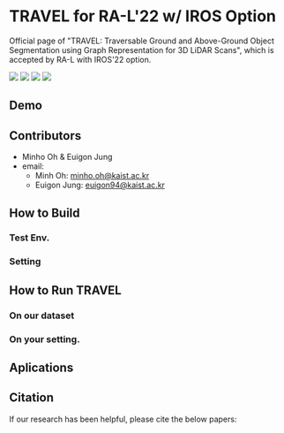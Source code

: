 # TRAVEL for RA-L'22 w/ IROS Option
Official page of "TRAVEL: Traversable Ground and Above-Ground Object Segmentation using Graph Representation for 3D LiDAR Scans", which is accepted by RA-L with IROS'22 option.

<a href="https://www.youtube.com/watch?v=B3CWXAsPwzU"><img src="https://img.shields.io/badge/YouTube-B31B1B.svg"/></a>
<a href="https://www.youtube.com/watch?v=GjLxv8jRM9Y&t=19s"><img src="https://img.shields.io/badge/YouTube-B31B1B.svg"/></a>
<a href="https://ieeexplore.ieee.org/document/9794594"><img src="https://img.shields.io/badge/RA_L-9794594-4b44ce.svg"/></a>
<a href="https://arxiv.org/abs/2206.03190"><img src="https://img.shields.io/badge/arXiv-2206.03190-B31B1B.svg"/></a>

## Demo



## Contributors
- Minho Oh & Euigon Jung
- email: 
    - Minh Oh: minho.oh@kaist.ac.kr
    - Euigon Jung: euigon94@kaist.ac.kr

## How to Build

### Test Env.

### Setting

## How to Run TRAVEL

### On our dataset

### On your setting.

## Aplications

## Citation
If our research has been helpful, please cite the below papers:


